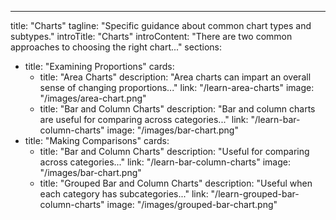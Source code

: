 ---
title: "Charts"
tagline: "Specific guidance about common chart types and subtypes."
introTitle: "Charts"
introContent: "There are two common approaches to choosing the right chart..."
sections:
  - title: "Examining Proportions"
    cards:
      - title: "Area Charts"
        description: "Area charts can impart an overall sense of changing proportions..."
        link: "/learn-area-charts"
        image: "/images/area-chart.png"
      - title: "Bar and Column Charts"
        description: "Bar and column charts are useful for comparing across categories..."
        link: "/learn-bar-column-charts"
        image: "/images/bar-chart.png"
  - title: "Making Comparisons"
    cards:
      - title: "Bar and Column Charts"
        description: "Useful for comparing across categories..."
        link: "/learn-bar-column-charts"
        image: "/images/bar-chart.png"
      - title: "Grouped Bar and Column Charts"
        description: "Useful when each category has subcategories..."
        link: "/learn-grouped-bar-column-charts"
        image: "/images/grouped-bar-chart.png"